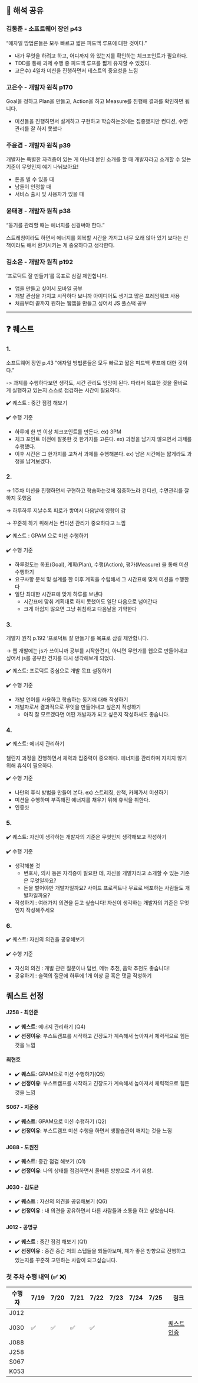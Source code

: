 ## 📖 해석 공유

### 김동준 - 소프트웨어 장인 p43

“애자일 방법론들은 모두 빠르고 짧은 피드백 루프에 대한 것이다.”

- 내가 무엇을 하려고 하고, 어디까지 와 있는지를 확인하는 체크포인트가 필요하다.
- TDD를 통해 과제 수행 중 피드백 루프를 짧게 유지할 수 있겠다.
- 고은수) 4일차 미션을 진행하면서 테스트의 중요성을 느낌

### 고은수 - 개발자 원칙 p170

Goal을 정하고 Plan을 만들고, Action을 하고 Measure를 진행해 결과를 확인하면 됩니다.

- 미션들을 진행하면서 설계하고 구현하고 학습하는것에는 집중했지만 컨디션, 수면 관리를 잘 하지 못했다

### 주윤겸 - 개발자 원칙 p39

개발자는 특별한 자격증이 있는 게 아닌데 본인 소개를 할 때 개발자라고 소개할 수 있는 기준이 무엇인지 얘기 나눠보아요!

- 돈을 벌 수 있을 때
- 남들이 인정할 때
- 서비스 출시 및 사용자가 있을 때

### 윤태경 - 개발자 원칙 p38

“동기를 관리할 때는 에너지를 신경써야 한다.” 

스트레칭이라도 하면서 에너지를 회복할 시간을 가지고 너무 오래 앉아 있기 보다는 산책이라도 해서 환기시키는 게 중요하다고 생각한다.

### 김소은 - 개발자 원칙 p192

‘프로덕트 잘 만들기’를 목표로 삼길 제안합니다. 

- 앱을 만들고 싶어서 모바일 공부
- 개발 관심을 가지고 시작하다 보니까 아이디어도 생기고 많은 프레임워크 사용
- 처음부터 끝까지 원하는 웹앱을 만들고 싶어서 JS 풀스택 공부

---

## ❓ 퀘스트

### 1.

소프트웨어 장인 p.43 “애자일 방법론들은 모두 빠르고 짧은 피드백 루프에 대한 것이다.”

-> 과제를 수행하다보면 생각도, 시간 관리도 엉망이 된다. 따라서 목표한 것을 올바르게 실행하고 있는지 스스로 점검하는 시간이 필요하다.

✔️ 퀘스트 : 중간 점검 해보기

✔️ 수행 기준

- 하루에 한 번 이상 체크포인트를 만든다. ex) 3PM
- 체크 포인트 이전에 잘못한 것 한가지를 고른다. ex) 과정을 남기지 않으면서 과제를 수행했다.
- 이후 시간은 그 한가지를 고쳐서 과제를 수행해본다. ex) 남은 시간에는 짧게라도 과정을 남겨보겠다.

### 2.

→ 1주차 미션을 진행하면서 구현하고 학습하는것에 집중하느라 컨디션, 수면관리를 잘 하지 못했음

→ 하루하루 지날수록 피로가 쌓여서 다음날에 영향이 감 

→ 꾸준히 하기 위해서는 컨디션 관리가 중요하다고 느낌

✔️ 퀘스트 : GPAM 으로 미션 수행하기

✔️ 수행 기준

- 하루정도는 목표(Goal), 계획(Plan), 수행(Action), 평가(Measure) 을 통해 미션 수행하기
- 요구사항 분석 및 설계를 한 이후 계획을 수립해서 그 시간표에 맞게 미션을 수행한다
- 일단 최대한 시간표에 맞게 하루를 보낸다
    - 시간표에 맞춰 계획대로 하지 못했어도 일단 다음으로 넘어간다
    - 크게 아쉽지 않으면 그냥 취침하고 다음날을 기약한다

### 3.

개발자 원칙 p.192 ‘프로덕트 잘 만들기’를 목표로 삼길 제안합니다. 

→ 웹 개발에는 js가 쓰이니까 공부를 시작한건지, 아니면 무언가를 웹으로 만들어내고 싶어서 js를 공부한 건지를 다시 생각해보게 되었다.

✔️ 퀘스트: 프로덕트 중심으로 개발 목표 설정하기

✔️ 수행 기준

- 개발 언어를 사용하고 학습하는 동기에 대해 작성하기
- 개발자로서 결과적으로 무엇을 만들어내고 싶은지 작성하기
    - 아직 잘 모르겠다면 어떤 개발자가 되고 싶은지 작성하셔도 좋습니다.

### 4.

✔️ 퀘스트: 에너지 관리하기

챌린지 과정을 진행하면서 체력과 집중력이 중요하다. 에너지를 관리하며 지치지 않기 위해 휴식이 필요하다.

✔️ 수행 기준

- 나만의 휴식 방법을 만들어 본다. ex) 스트레칭, 산책, 카페가서 미션하기
- 미션을 수행하며 부족해진 에너지를 채우기 위해 휴식을 취한다.
- 인증샷

### 5.

✔️ 퀘스트: 자신이 생각하는 개발자의 기준은 무엇인지 생각해보고 작성하기

✔️ 수행 기준

- 생각해볼 것
    - 변호사, 의사 등은 자격증이 필요한 데, 자신을 개발자라고 소개할 수 있는 기준은 무엇일까요?
    - 돈을 벌어야만 개발자일까요? 사이드 프로젝트나 무료로 배포하는 사람들도 개발자일까요?
- 작성하기 : 여러가지 의견을 듣고 싶습니다! 자신이 생각하는 개발자의 기준은 무엇인지 작성해주세요

### 6.

✔️ 퀘스트: 자신의 의견을 공유해보기 

✔️ 수행 기준

- 자신의 의견 : 개발 관련 질문이나 답변, 메뉴 추천, 음악 추천도 좋습니다!
- 공유하기 : 슬랙의 질문에 하루에 1개 이상 글 혹은 댓글 작성하기


## 퀘스트 선정
#### J258 - 최인준
- ✔️ **퀘스트**: 에너지 관리하기 (Q4)
- ✔️ **선정이유**: 부스트캠프를 시작하고 긴장도가 계속해서 높아져서 체력적으로 힘든것을 느낌


#### 최현호
- ✔️ **퀘스트**: GPAM으로 미션 수행하기(Q5)
- ✔️ **선정이유**: 부스트캠프를 시작하고 긴장도가 계속해서 높아져서 체력적으로 힘든것을 느낌


#### S067 - 지준용
- ✔️ **퀘스트**: GPAM으로 미션 수행하기 (Q2)
- ✔️ **선정이유**: 부스트캠프 미션 수행을 하면서 생활습관이 깨지는 것을 느낌

#### J088 - 도원진
- ✔️ **퀘스트**: 중간 점검 해보기 (Q1)
- ✔️ **선정이유**: 나의 상태를 점검하면서 올바른 방향으로 가기 위함.


#### J030 - 김도균
- ✔️ **퀘스트** : 자신의 의견을 공유해보기 (Q6)
- ✔️ **선정이유** : 내 의견을 공유하면서 다른 사람들과 소통을 하고 싶었습니다.

#### J012 - 공명규
- ✔️ **퀘스트** : 중간 점검 해보기 (Q1)
- ✔️ **선정이유** : 중간 중간 저의 스텝들을 되돌아보며, 제가 좋은 방향으로 진행하고 있는지를 꾸준히 고민하는 사람이 되고싶습니다.


### 첫 주차 수행 내역 (✅ ❌)
| 수행자 | 7/19 | 7/20 | 7/21 | 7/22 | 7/23 | 7/24 | 7/25 | 링크 |
| --- | --- | --- | --- | --- | --- | --- | --- | --- |
| J012 |  |  |  |  |  |  |  |  |
| J030 |✅|✅|✅|✅|  |  |  | [퀘스트 인증](https://ritzy-moss-d30.notion.site/1bf94f4f32694c03bb1bf9c6f00c02aa?pvs=4) |
| J088 |  |  |  |  |  |  |  |  |
| J258 |  |  |  |  |  |  |  |  |
| S067 |  |  |  |  |  |  |  |  |
| K053 |  |  |  |  |  |  |  |  |
